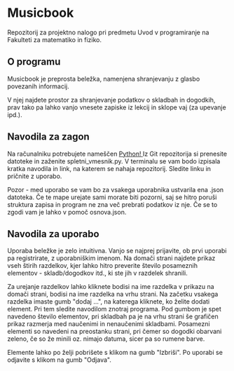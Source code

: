# Musicbook
Repozitorij za projektno nalogo pri predmetu Uvod v programiranje na Fakulteti za matematiko in fiziko.

## O programu
Musicbook je preprosta beležka, namenjena shranjevanju z glasbo povezanih informacij. 

V njej najdete prostor za shranjevanje podatkov o skladbah in dogodkih, prav tako pa lahko vanjo vnesete zapiske iz lekcij in sklope vaj (za upevanje ipd.).

## Navodila za zagon 
Na računalniku potrebujete nameščen <a href="https://www.python.org/"> Python! </a>
Iz Git repozitorija si prenesite datoteke in zaženite spletni_vmesnik.py. V terminalu se vam bodo izpisala kratka navodila in link, na katerem se nahaja repozitorij. Sledite linku in pričnite z uporabo. 

Pozor - med uporabo se vam bo za vsakega uporabnika ustvarila ena .json datoteka. Če te mape urejate sami morate biti pozorni, saj se hitro poruši struktura zapisa in program ne zna več prebrati podatkov iz nje. Če se to zgodi vam je lahko v pomoč osnova.json.

## Navodila za uporabo
Uporaba beležke je zelo intuitivna. Vanjo se najprej prijavite, ob prvi uporabi pa registrirate, z uporabniškim imenom. 
Na domači strani najdete prikaz vseh štirih razdelkov, kjer lahko hitro preverite število posameznih elementov - skladb/dogodkov itd., ki ste jih v razdelek shranili. 

Za urejanje razdelkov lahko kliknete bodisi na ime razdelka v prikazu na domači strani, bodisi na ime razdelka na vrhu strani. Na začetku vsakega razdelka imaste gumb "dodaj ...", na katerega kliknete, ko želite dodati element. Pri tem sledite navodilom znotraj programa. Pod gumbom je spet navedeno število elementov, pri skladbah pa je na vrhu strani še grafičen prikaz razmerja med naučenimi in nenaučenimi skladbami. Posamezni elementi so navedeni na preostanku strani, pri čemer so dogodki obarvani zeleno, če so že minili oz. nimajo datuma, sicer pa so rumene barve.

Elemente lahko po želji pobrišete s klikom na gumb "Izbriši".
Po uporabi se odjavite s klikom na gumb "Odjava".